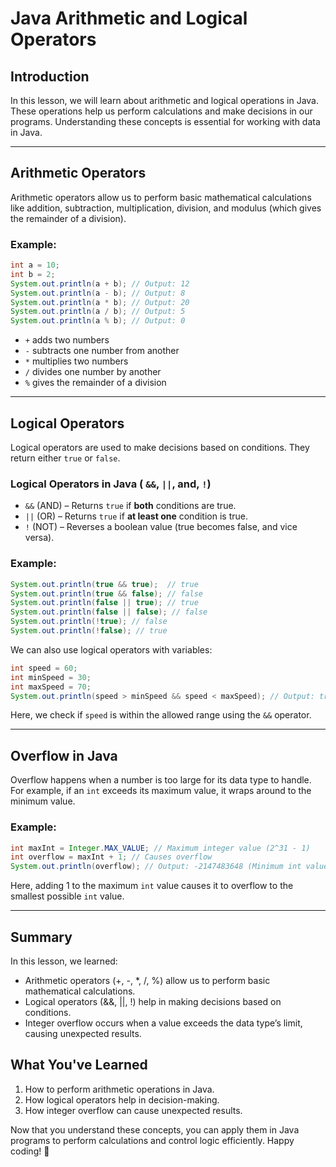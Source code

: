# Java Arithmetic and Logical Operators

## Introduction
In this lesson, we will learn about arithmetic and logical operations in Java. These operations help us perform calculations and make decisions in our programs. Understanding these concepts is essential for working with data in Java.

---

## Arithmetic Operators
Arithmetic operators allow us to perform basic mathematical calculations like addition, subtraction, multiplication, division, and modulus (which gives the remainder of a division).

### Example:
```java
int a = 10;
int b = 2;
System.out.println(a + b); // Output: 12
System.out.println(a - b); // Output: 8
System.out.println(a * b); // Output: 20
System.out.println(a / b); // Output: 5
System.out.println(a % b); // Output: 0
```
- `+` adds two numbers
- `-` subtracts one number from another
- `*` multiplies two numbers
- `/` divides one number by another
- `%` gives the remainder of a division

---

## Logical Operators
Logical operators are used to make decisions based on conditions. They return either `true` or `false`.

### Logical Operators in Java ( `&&`, `||`, and, `!`)
- `&&` (AND) – Returns `true` if **both** conditions are true.
- `||` (OR) – Returns `true` if **at least one** condition is true.
- `!` (NOT) – Reverses a boolean value (true becomes false, and vice versa).

### Example:
```java
System.out.println(true && true);  // true
System.out.println(true && false); // false
System.out.println(false || true); // true
System.out.println(false || false); // false
System.out.println(!true); // false
System.out.println(!false); // true
```

We can also use logical operators with variables:
```java
int speed = 60;
int minSpeed = 30;
int maxSpeed = 70;
System.out.println(speed > minSpeed && speed < maxSpeed); // Output: true
```
Here, we check if `speed` is within the allowed range using the `&&` operator.

---

## Overflow in Java
Overflow happens when a number is too large for its data type to handle. For example, if an `int` exceeds its maximum value, it wraps around to the minimum value.

### Example:
```java
int maxInt = Integer.MAX_VALUE; // Maximum integer value (2^31 - 1)
int overflow = maxInt + 1; // Causes overflow
System.out.println(overflow); // Output: -2147483648 (Minimum int value, -2^31)
```
Here, adding 1 to the maximum `int` value causes it to overflow to the smallest possible `int` value.

---

## Summary
In this lesson, we learned:
- Arithmetic operators (+, -, *, /, %) allow us to perform basic mathematical calculations.
- Logical operators (&&, ||, !) help in making decisions based on conditions.
- Integer overflow occurs when a value exceeds the data type’s limit, causing unexpected results.


## What You've Learned
1. How to perform arithmetic operations in Java.
2. How logical operators help in decision-making.
3. How integer overflow can cause unexpected results.

Now that you understand these concepts, you can apply them in Java programs to perform calculations and control logic efficiently. Happy coding! 🚀


